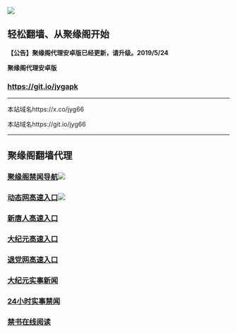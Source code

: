 ![](https://raw.githubusercontent.com/hao369/a/master/j.jpg)



## 轻松翻墙、从聚缘阁开始



**【公告】聚缘阁代理安卓版已经更新，请升级。2019/5/24**

 
**聚缘阁代理安卓版**
### https://git.io/jygapk  

***

本站域名https://x.co/jyg66 

本站域名https://git.io/jyg66



***




## 聚缘阁翻墙代理 



### [聚缘阁禁闻导航](https://5tta2.oy32c.club)![](https://tup.vraet.cf/jyg.gif)



### [动态网高速入口](https://restless-wildflower-af50.bsfeetlprbnzg.workers.dev/-----http://hao149.ie99.eu.org/)![](https://tup.vraet.cf/jygdl.gif)


### [新唐人高速入口](https://restless-wildflower-af50.bsfeetlprbnzg.workers.dev/-----http://hao149.ie99.eu.org/)

### [大纪元高速入口](https://restless-wildflower-af50.bsfeetlprbnzg.workers.dev/-----http://hao149.ie99.eu.org/)

### [退党网高速入口](https://restless-wildflower-af50.bsfeetlprbnzg.workers.dev/-----http://hao149.ie99.eu.org/)






### [大纪元实事新闻](https://git.io/fjmgE)

### [24小时实事禁闻](https://git.io/fj3Go)

### [禁书在线阅读](https://git.io/fjJ5Z)






